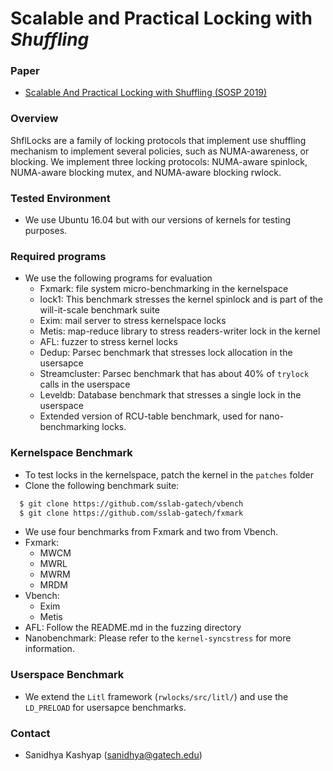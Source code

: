 Scalable and Practical Locking with *Shuffling*
===============================================

### Paper
* [Scalable And Practical Locking with Shuffling (SOSP 2019)]()

### Overview
ShflLocks are a family of locking protocols that
implement use shuffling mechanism to implement several policies,
such as NUMA-awareness, or blocking. We implement three locking
protocols: NUMA-aware spinlock, NUMA-aware blocking mutex,
and NUMA-aware blocking rwlock.

### Tested Environment
- We use Ubuntu 16.04 but with our versions of kernels for testing purposes.

### Required programs
- We use the following programs for evaluation
  - Fxmark: file system micro-benchmarking in the kernelspace
  - lock1: This benchmark stresses the kernel spinlock and is part of the will-it-scale benchmark suite
  - Exim: mail server to stress kernelspace locks
  - Metis: map-reduce library to stress readers-writer lock in the kernel
  - AFL: fuzzer to stress kernel locks
  - Dedup: Parsec benchmark that stresses lock allocation in the usersapce
  - Streamcluster: Parsec benchmark that has about 40% of `trylock` calls in the userspace
  - Leveldb: Database benchmark that stresses a single lock in the userspace
  - Extended version of RCU-table benchmark, used for nano-benchmarking locks.


### Kernelspace Benchmark
- To test locks in the kernelspace, patch the kernel in the `patches` folder
- Clone the following benchmark suite:
```bash
  $ git clone https://github.com/sslab-gatech/vbench
  $ git clone https://github.com/sslab-gatech/fxmark
```
- We use four benchmarks from Fxmark and two from Vbench.
- Fxmark:
  - MWCM
  - MWRL
  - MWRM
  - MRDM
- Vbench:
  - Exim
  - Metis
- AFL: Follow the README.md in the fuzzing directory
- Nanobenchmark: Please refer to the `kernel-syncstress` for more information.

### Userspace Benchmark

- We extend the `Litl` framework (`rwlocks/src/litl/`) and use the `LD_PRELOAD` for usersapce benchmarks.

### Contact
- Sanidhya Kashyap (sanidhya@gatech.edu)
